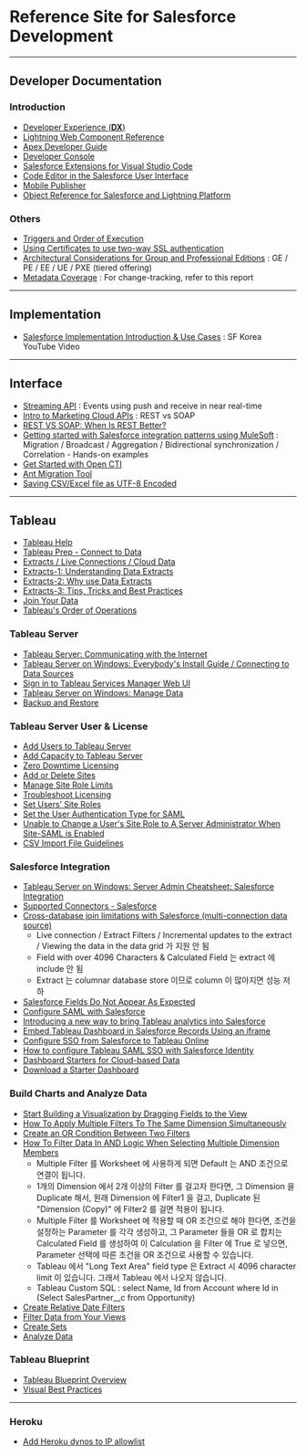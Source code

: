 # Reference Site for Salesforce Development    

---
## Developer Documentation  

### Introduction   

- [Developer Experience (**DX**)](https://developer.salesforce.com/developer-centers/developer-experience/)  
- [Lightning Web Component Reference](https://developer.salesforce.com/docs/component-library/overview/components) 
- [Apex Developer Guide](https://developer.salesforce.com/docs/atlas.en-us.230.0.apexcode.meta/apexcode/apex_dev_guide.htm) 
- [Developer Console](https://help.salesforce.com/articleView?id=sf.code_system_log.htm&type=5#code_system_log)
- [Salesforce Extensions for Visual Studio Code](https://developer.salesforce.com/tools/vscode/)
- [Code Editor in the Salesforce User Interface](https://help.salesforce.com/articleView?id=sf.code_define_package.htm&type=5#code_define_package)  
- [Mobile Publisher](https://dreamevent.secure.force.com/articleView?id=sf.s1_branded_apps.htm&type=5)  
- [Object Reference for Salesforce and Lightning Platform](https://developer.salesforce.com/docs/atlas.en-us.224.0.object_reference.meta/object_reference/sforce_api_objects_concepts.htm)  

### Others  

- [Triggers and Order of Execution](https://developer.salesforce.com/docs/atlas.en-us.apexcode.meta/apexcode/apex_triggers_order_of_execution.htm)  
- [Using Certificates to use two-way SSL authentication](https://developer.salesforce.com/docs/atlas.en-us.apexcode.meta/apexcode/apex_callouts_client_certs.htm)
- [Architectural Considerations for Group and Professional Editions](https://developer.salesforce.com/docs/atlas.en-us.216.0.packagingGuide.meta/packagingGuide/dev_packages_for_pe_ge.htm) : GE / PE / EE / UE / PXE (tiered offering)  
- [Metadata Coverage](https://developer.salesforce.com/docs/metadata-coverage/51) : For change-tracking, refer to this report  

---
## Implementation 

- [Salesforce Implementation Introduction & Use Cases](https://www.youtube.com/playlist?list=PLwDkE0LEAzzGbzqF_8gr1tXA3igEdQswM) : SF Korea YouTube Video  

---
## Interface  

- [Streaming API](https://developer.salesforce.com/docs/atlas.en-us.api_streaming.meta/api_streaming/intro_stream.htm) : Events using push and receive in near real-time  
- [Intro to Marketing Cloud APIs](https://developer.salesforce.com/docs/atlas.en-us.mc-apis.meta/mc-apis/index-api.htm) : REST vs SOAP  
- [REST VS SOAP: When Is REST Better?](https://stormpath.com/blog/rest-vs-soap)  
- [Getting started with Salesforce integration patterns using MuleSoft](https://developer.mulesoft.com/tutorials-and-howtos/quick-start/getting-started-with-salesforce-integration-patterns-using-mulesoft/?utm_source=email&utm_medium=referral&utm_campaign=anypoint-onboarding-nurture&mkt_tok=NTY0LVNaUy0xMzYAAAF8HgHgm8BDPosP49-vPl-Gk8G60ZwYtrQQIC-cWqkbu2TdYNQnX_YoMu2KUD3S6H5Jm9C8XfiF7M5MKCmL6_BuwXxyHvqgSYGFHd7dxwDcSwuev4U) : Migration / Broadcast / Aggregation / Bidirectional synchronization / Correlation - Hands-on examples  
- [Get Started with Open CTI](https://developer.salesforce.com/docs/atlas.en-us.api_cti.meta/api_cti/sforce_api_cti_intro.htm)  
- [Ant Migration Tool](https://developer.salesforce.com/docs/atlas.en-us.daas.meta/daas/meta_development.htm)  
- [Saving CSV/Excel file as UTF-8 Encoded](https://www.webtoffee.com/how-to-save-csv-excel-file-as-utf-8-encoded/)  

---
## Tableau  

- [Tableau Help](https://www.tableau.com/support/help)  
- [Tableau Prep - Connect to Data](https://help.tableau.com/current/prep/en-us/prep_connect.htm#salesforce_data)  
- [Extracts / Live Connections / Cloud Data](https://www.tableau.com/about/blog/2016/4/tableau-online-tips-extracts-live-connections-cloud-data-53351)  
- [Extracts-1: Understanding Data Extracts](https://www.tableau.com/about/blog/2014/7/understanding-tableau-data-extracts-part1)  
- [Extracts-2: Why use Data Extracts](https://www.tableau.com/about/blog/2014/7/why-use-tableau-data-extracts-32187)   
- [Extracts-3: Tips, Tricks and Best Practices](https://www.tableau.com/tableau-data-extracts-part3)  
- [Join Your Data](https://help.tableau.com/current/pro/desktop/en-us/joining_tables.htm)  
- [Tableau's Order of Operations](https://help.tableau.com/current/pro/desktop/en-us/order_of_operations.htm)  

### Tableau Server  

- [Tableau Server: Communicating with the Internet](https://help.tableau.com/current/server/en-us/plan_network.htm)  
- [Tableau Server on Windows: Everybody's Install Guide / Connecting to Data Sources](https://help.tableau.com/current/guides/everybody-install/en-us/everybody_admin_data.htm)  
- [Sign in to Tableau Services Manager Web UI](https://help.tableau.com/current/server/en-us/sign_in_tsm.htm)  
- [Tableau Server on Windows: Manage Data](https://help.tableau.com/current/server/en-us/manage_data_section.htm)  
- [Backup and Restore](https://help.tableau.com/current/server/en-us/db.htm)  

### Tableau Server User & License  

- [Add Users to Tableau Server](https://help.tableau.com/current/server/en-us/users_add.htm)  
- [Add Capacity to Tableau Server](https://help.tableau.com/current/server/en-us/capacity_add.htm)  
- [Zero Downtime Licensing](https://help.tableau.com/current/server/en-us/license_zero_downtime.htm)  
- [Add or Delete Sites](https://help.tableau.com/current/server/en-us/sites_delete.htm)  
- [Manage Site Role Limits](https://help.tableau.com/current/server/en-us/site_role_limit.htm)  
- [Troubleshoot Licensing](https://help.tableau.com/current/server/en-us/unlicensed.htm)  
- [Set Users’ Site Roles](https://help.tableau.com/current/server/en-us/users_site_roles.htm)  
- [Set the User Authentication Type for SAML](https://help.tableau.com/current/server/en-us/users_set_auth_type.htm)  
- [Unable to Change a User's Site Role to A Server Administrator When Site-SAML is Enabled](https://kb.tableau.com/articles/issue/unable-to-change-a-user-s-site-role-to-a-server-administrator-when-site-saml-is-enabled)  
- [CSV Import File Guidelines](https://help.tableau.com/current/server/en-us/csvguidelines.htm)  

### Salesforce Integration  

- [Tableau Server on Windows: Server Admin Cheatsheet: Salesforce Integration](https://help.tableau.com/current/server/en-us/tableau_admin_salesforce_integration.htm)  
- [Supported Connectors - Salesforce](https://help.tableau.com/current/pro/desktop/en-us/examples_salesforce.htm)  
- [Cross-database join limitations with Salesforce (multi-connection data source)](https://help.tableau.com/current/pro/desktop/en-us/examples_salesforce.htm)
  - Live connection / Extract Filters / Incremental updates to the extract / Viewing the data in the data grid 가 지원 안 됨
  - Field with over 4096 Characters & Calculated Field 는 extract 에 include 안 됨
  - Extract 는 columnar database store 이므로 column 이 많아지면 성능 저하  
- [Salesforce Fields Do Not Appear As Expected](https://kb.tableau.com/articles/issue/salesforce-fields-do-not-appear-as-expected)  
- [Configure SAML with Salesforce](https://help.tableau.com/current/online/en-us/saml_config_salesforce.htm)  
- [Introducing a new way to bring Tableau analytics into Salesforce](https://www.tableau.com/about/blog/2020/9/introducing-tableau-viz-lightning-web-component-salesforce)  
- [Embed Tableau Dashboard in Salesforce Records Using an iframe](https://aaronwinters.com/embed-tableau-dashboard-in-salesforce-records-using-visualforce/)  
- [Configure SSO from Salesforce to Tableau Online](https://help.salesforce.com/articleView?id=identity_provider_examples_tableau_online.htm&type=0)  
- [How to configure Tableau SAML SSO with Salesforce Identity](https://alexeskinasy.medium.com/how-to-configure-tableau-online-saml-sso-with-salesforce-identity-53bdf0f9b3f2)  
- [Dashboard Starters for Cloud-based Data](https://help.tableau.com/current/pro/desktop/en-us/starters.htm)  
- [Download a Starter Dashboard](https://www.tableau.com/products/dashboard-starters-downloads)  
  
### Build Charts and Analyze Data  

- [Start Building a Visualization by Dragging Fields to the View](https://help.tableau.com/current/pro/desktop/en-us/buildmanual_dragging.htm)  
- [How To Apply Multiple Filters To The Same Dimension Simultaneously](https://kb.tableau.com/articles/howto/How-To-Apply-Multiple-Filters-To-The-Same-Dimension-Simultaneously) 
- [Create an OR Condition Between Two Filters](https://kb.tableau.com/articles/HowTo/Create-an-OR-Condition-Between-Two-Filters)  
- [How To Filter Data In AND Logic When Selecting Multiple Dimension Members](https://kb.tableau.com/articles/HowTo/How-To-Filter-Data-In-AND-Logic-When-Selecting-Multiple-Dimension-Members)  
  - Multiple Filter 를 Worksheet 에 사용하게 되면 Default 는 AND 조건으로 연결이 됩니다.
  - 1개의 Dimension 에서 2개 이상의 Filter 를 걸고자 한다면, 그 Dimension 을 Duplicate 해서, 원래 Dimension 에 Filter1 을 걸고, Duplicate 된 "Dimension (Copy)" 에 Filter2 를 걸면 적용이 됩니다.
  - Multiple Filter 를 Worksheet 에 적용할 때 OR 조건으로 해야 한다면, 조건을 설정하는 Parameter 를 각각 생성하고, 그 Parameter 들을 OR 로 합치는 Calculated Field 를 생성하여 이 Calculation 을 Filter 에 True 로 넣으면, Parameter 선택에 따른 조건을 OR 조건으로 사용할 수 있습니다.
  - Tableau 에서 "Long Text Area" field type 은 Extract 시 4096 character limit 이 있습니다. 그래서 Tableau 에서 나오지 않습니다.
  - Tableau Custom SQL : select Name, Id from Account where Id in (Select SalesPartner__c from Opportunity) 
- [Create Relative Date Filters](https://help.tableau.com/current/pro/desktop/en-us/qs_relative_dates.htm)  
- [Filter Data from Your Views](https://help.tableau.com/current/pro/desktop/en-us/filtering.htm#ShowFilter)  
- [Create Sets](https://help.tableau.com/current/pro/desktop/en-us/sortgroup_sets_create.htm)  
- [Analyze Data](https://help.tableau.com/current/pro/desktop/en-us/analyze.htm)    

### Tableau Blueprint  

- [Tableau Blueprint Overview](https://help.tableau.com/current/blueprint/en-us/bp_overview.htm)  
- [Visual Best Practices](https://help.tableau.com/current/blueprint/en-us/bp_visual_best_practices.htm)  

---
### Heroku  

- [Add Heroku dynos to IP allowlist ](https://help.heroku.com/JS13Y78I/i-need-to-add-heroku-dynos-to-our-allowlist-what-are-ip-address-ranges-in-use-at-heroku)  


